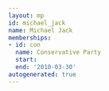 ```yaml
---
layout: mp
id: michael_jack
name: Michael Jack
memberships:
- id: con
  name: Conservative Party
  start: 
  end: '2010-03-30'
autogenerated: true
---
```

